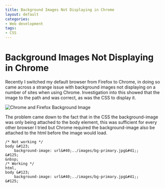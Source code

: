 ```yaml
---
title: Background Images Not Displaying in Chrome
layout: default
categories:
- Web development
tags:
- CSS
---
```

# Background Images Not Displaying in Chrome

Recently I switched my default browser from Firefox to Chrome, in doing so came across a strange issue with background images not displaying on a number of sites when using Chrome. Investigation into this showed that the image to the path and was correct, as was the CSS to display it.

![Chrome and Firefox Background Image][1]

 [1]: http://www.waynemoir.com/wp-content/uploads/2012/01/chrome-firefox-background-image.jpg "Chrome and Firefox Background Image"

The problem came down to the fact that in the CSS the background-image was only being attached to the body element, this was sufficient for every other browser I tried but Chrome required the background-image also be attached to the html before the image would load.

    /* Not working */
    body &#123;
        background-image: url&#40;../images/bg-primary.jpg&#41;; 
    &#125; 
    &nbsp;
    /* Working */
    html, 
    body &#123;
        background-image: url&#40;../images/bg-primary.jpg&#41;; 
    &#125;